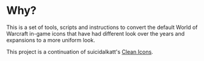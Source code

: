 # Why?

This is a set of tools, scripts and instructions to convert the default World of Warcraft in-game icons that have had different look over the years and expansions to a more uniform look.

This project is a continuation of suicidalkatt's [Clean Icons](https://www.wowinterface.com/downloads/info17774-CleanIcons-Square.html).
